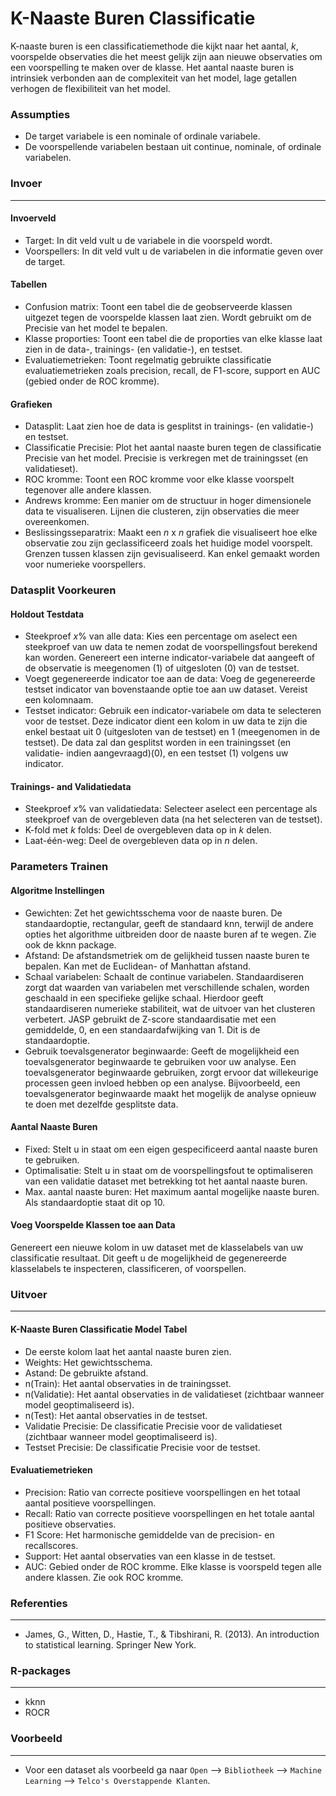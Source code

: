 K-Naaste Buren Classificatie
==========================

K-naaste buren is een classificatiemethode die kijkt naar het aantal, *k*, voorspelde observaties die het meest gelijk zijn aan nieuwe observaties om een voorspelling te maken over de klasse. Het aantal naaste buren is intrinsiek verbonden aan de complexiteit van het model, lage getallen verhogen de flexibiliteit van het model.

### Assumpties
- De target variabele is een nominale of ordinale variabele.
- De voorspellende variabelen bestaan uit continue, nominale, of ordinale variabelen.

### Invoer 
-------
#### Invoerveld 
- Target: In dit veld vult u de variabele in die voorspeld wordt. 
- Voorspellers: In dit veld vult u de variabelen in die informatie geven over de target. 

#### Tabellen  
- Confusion matrix: Toont een tabel die de geobserveerde klassen uitgezet tegen de voorspelde klassen laat zien. Wordt gebruikt om de Precisie van het model te bepalen.
- Klasse proporties: Toont een tabel die de proporties van elke klasse laat zien in de data-, trainings- (en validatie-), en testset.
- Evaluatiemetrieken: Toont regelmatig gebruikte classificatie evaluatiemetrieken zoals precision, recall, de F1-score, support en AUC (gebied onder de ROC kromme).

#### Grafieken
- Datasplit: Laat zien hoe de data is gesplitst in trainings- (en validatie-) en testset.
- Classificatie Precisie: Plot het aantal naaste buren tegen de classificatie Precisie van het model. Precisie is verkregen met de trainingsset (en validatieset).
- ROC kromme: Toont een ROC kromme voor elke klasse voorspelt tegenover alle andere klassen.
- Andrews kromme: Een manier om de structuur in hoger dimensionele data te visualiseren. Lijnen die clusteren, zijn observaties die meer overeenkomen. 
- Beslissingsseparatrix: Maakt een *n* x *n* grafiek die visualiseert hoe elke observatie zou zijn geclassificeerd zoals het huidige model voorspelt. Grenzen tussen klassen zijn gevisualiseerd. Kan enkel gemaakt worden voor numerieke voorspellers.

### Datasplit Voorkeuren
#### Holdout Testdata
- Steekproef *x*% van alle data: Kies een percentage om aselect een steekproef van uw data te nemen zodat de voorspellingsfout berekend kan worden. Genereert een interne indicator-variabele dat aangeeft of de observatie is meegenomen (1) of uitgesloten (0) van de testset.
- Voegt gegenereerde indicator toe aan de data: Voeg de gegenereerde testset indicator van bovenstaande optie toe aan uw dataset. Vereist een kolomnaam.
- Testset indicator: Gebruik een indicator-variabele om data te selecteren voor de testset. Deze indicator dient een kolom in uw data te zijn die enkel bestaat uit 0 (uitgesloten van de testset) en 1 (meegenomen in de testset). De data zal dan gesplitst worden in een trainingsset (en validatie- indien aangevraagd)(0), en een testset (1) volgens uw indicator.

#### Trainings- and Validatiedata
- Steekproef *x*% van validatiedata: Selecteer aselect een percentage als steekproef van de overgebleven data (na het selecteren van de testset).
- K-fold met *k* folds: Deel de overgebleven data op in *k* delen.
- Laat-één-weg: Deel de overgebleven data op in *n* delen.

### Parameters Trainen
#### Algoritme Instellingen
- Gewichten: Zet het gewichtsschema voor de naaste buren. De standaardoptie, rectangular, geeft de standaard knn, terwijl de andere opties het algorithme uitbreiden door de naaste buren af te wegen. Zie ook de kknn package.
- Afstand: De afstandsmetriek om de gelijkheid tussen naaste buren te bepalen. Kan met de Euclidean- of Manhattan afstand.
- Schaal variabelen: Schaalt de continue variabelen. Standaardiseren zorgt dat waarden van variabelen met verschillende schalen, worden geschaald in een specifieke gelijke schaal. Hierdoor geeft standaardiseren numerieke stabiliteit, wat de uitvoer van het clusteren verbetert. JASP gebruikt de Z-score standaardisatie met een gemiddelde, 0, en een standaardafwijking van 1. Dit is de standaardoptie.
- Gebruik toevalsgenerator beginwaarde: Geeft de mogelijkheid een toevalsgenerator beginwaarde te gebruiken voor uw analyse. Een toevalsgenerator beginwaarde gebruiken, zorgt ervoor dat willekeurige processen geen invloed hebben op een analyse. Bijvoorbeeld, een toevalsgenerator beginwaarde maakt het mogelijk de analyse opnieuw te doen met dezelfde gesplitste data.

#### Aantal Naaste Buren
- Fixed: Stelt u in staat om een eigen gespecificeerd aantal naaste buren te gebruiken. 
- Optimalisatie: Stelt u in staat om de voorspellingsfout te optimaliseren van een validatie dataset met betrekking tot het aantal naaste buren. 
- Max. aantal naaste buren: Het maximum aantal mogelijke naaste buren. Als standaardoptie staat dit op 10.

#### Voeg Voorspelde Klassen toe aan Data
Genereert een nieuwe kolom in uw dataset met de klasselabels van uw classificatie resultaat. Dit geeft u de mogelijkheid de gegenereerde klasselabels te inspecteren, classificeren, of voorspellen.

### Uitvoer
-------

#### K-Naaste Buren Classificatie Model Tabel
- De eerste kolom laat het aantal naaste buren zien.
- Weights: Het gewichtsschema.
- Astand: De gebruikte afstand.
- n(Train): Het aantal observaties in de trainingsset.
- n(Validatie): Het aantal observaties in de validatieset (zichtbaar wanneer model geoptimaliseerd is).
- n(Test): Het aantal observaties in de testset.
- Validatie Precisie: De classificatie Precisie voor de validatieset (zichtbaar wanneer model geoptimaliseerd is).
- Testset Precisie: De classificatie Precisie voor de testset.

#### Evaluatiemetrieken
- Precision: Ratio van correcte positieve voorspellingen en het totaal aantal positieve voorspellingen.
- Recall: Ratio van correcte positieve voorspellingen en het totale aantal positieve observaties.
- F1 Score: Het harmonische gemiddelde van de precision- en recallscores.
- Support: Het aantal observaties van een klasse in de testset.
- AUC: Gebied onder de ROC kromme. Elke klasse is voorspeld tegen alle andere klassen. Zie ook ROC kromme.

### Referenties
-------
- James, G., Witten, D., Hastie, T., & Tibshirani, R. (2013). An introduction to statistical learning. Springer New York.

### R-packages 
--- 
- kknn
- ROCR

### Voorbeeld 
--- 
- Voor een dataset als voorbeeld ga naar `Open` --> `Bibliotheek` --> `Machine Learning` --> `Telco's Overstappende Klanten`.  

